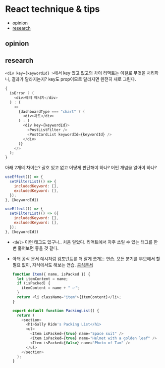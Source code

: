 # React technique & tips

<!-- toc -->

- [opinion](#opinion)
- [research](#research)

<!-- tocstop -->

## opinion

## research

`<div key={keywordId} >`에서 key 있고 없고의 차이
리액트는 이걸로 무엇을 처리하나, 결과가 달라지는지?
key도 prop이므로 달라지면 완전히 새로 그린다.

```js
{
  isError ? (
    <div>에러 메시지</div>
  ) : (
    <>
      {dashboardType === "chart" ? (
        <div>차트</div>
      ) : (
        <div key={keywordId}>
          <PostListFilter />
          <PostCardList keywordId={keywordId} />
        </div>
      )}
    </>
  );
}
```

아래 2개의 차이는? 괄호 있고 없고 어떻게 판단해야 하나? 어떤 개념을 알아야 하나?

```js
useEffect(() => {
  setFilterList(() => {
    includedKeyword: [],
    excludedKeyword: [],
  });
}, [keywordId])

useEffect(() => {
  setFilterList(() => ({
    includedKeyword: [],
    excludedKeyword: [],
  });
}, [keywordId])
```

- `<del>` 이런 태그도 있구나.. 처음 알았다. 리액트에서 자주 쓰일 수 있는 태그를 한번 훑어보면 좋을 것 같다.

- 아래 공식 문서 예시처럼 컴포넌트를 더 잘게 쪼개는 연습. 모든 분기를 부모에서 할 필요 없이, 자식에서도 해보는 연습. [공식문서](https://ko.react.dev/learn/conditional-rendering#conditionally-assigning-jsx-to-a-variable)

  ```js
  function Item({ name, isPacked }) {
    let itemContent = name;
    if (isPacked) {
      itemContent = name + " ✅";
    }
    return <li className="item">{itemContent}</li>;
  }

  export default function PackingList() {
    return (
      <section>
        <h1>Sally Ride's Packing List</h1>
        <ul>
          <Item isPacked={true} name="Space suit" />
          <Item isPacked={true} name="Helmet with a golden leaf" />
          <Item isPacked={false} name="Photo of Tam" />
        </ul>
      </section>
    );
  }
  ```
